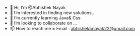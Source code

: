 - 👋 Hi, I’m @Abhishek Nayak
- 👀 I’m interested in finding new solutions..
- 🌱 I’m currently learning Java& Css
- 💞️ I’m looking to collaborate on ...
- 📫 How to reach me = Email : abhishek5nayak22@gmail.com

<!---
Abhishek2nayak/Abhishek2nayak is a ✨ special ✨ repository because its `README.md` (this file) appears on your GitHub profile.
You can click the Preview link to take a look at your changes.
--->

